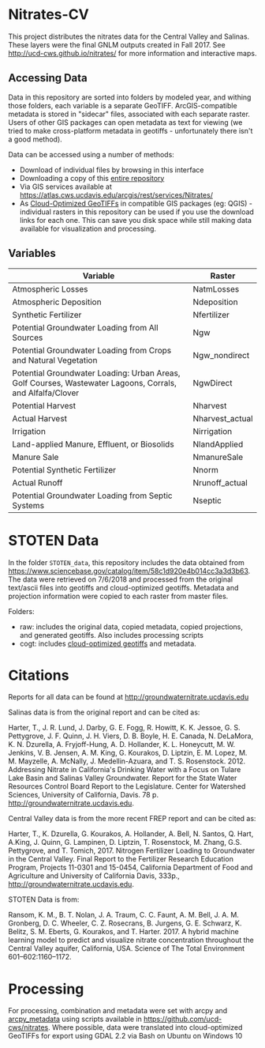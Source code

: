 # Nitrates-CV  

This project distributes the nitrates data for the Central Valley and Salinas. These layers were the final GNLM outputs created in Fall 2017. See http://ucd-cws.github.io/nitrates/ for more information and interactive maps.

## Accessing Data
Data in this repository are sorted into folders by modeled year, and withing
those folders, each variable is a separate GeoTIFF. ArcGIS-compatible
metadata is stored in "sidecar" files, associated with each separate raster.
Users of other GIS packages can open metadata as text for viewing (we tried
to make cross-platform metadata in geotiffs - unfortunately there isn't a good method).

Data can be accessed using a number of methods:
* Download of individual files by browsing in this interface
* Downloading a copy of this [entire repository](https://github.com/ucd-cws/nitrates-cv/archive/master.zip)
* Via GIS services available at https://atlas.cws.ucdavis.edu/arcgis/rest/services/Nitrates/
* As [Cloud-Optimized GeoTIFFs](https://www.cogeo.org) in compatible GIS packages (eg: QGIS) - individual rasters in this repository
can be used if you use the download links for each one. This can save you disk space while
still making data available for visualization and processing.

## Variables

| Variable                                                                                                  | Raster          |
|-----------------------------------------------------------------------------------------------------------|-----------------|
| Atmospheric Losses                                                                                        | NatmLosses      |
| Atmospheric Deposition                                                                                    | Ndeposition     |
| Synthetic Fertilizer                                                                                      | Nfertilizer     |
| Potential Groundwater Loading from All Sources                                                            | Ngw             |
| Potential Groundwater Loading from Crops and Natural Vegetation                                           | Ngw_nondirect   |
| Potential Groundwater Loading: Urban Areas, Golf Courses, Wastewater Lagoons, Corrals, and Alfalfa/Clover | NgwDirect       |
| Potential Harvest                                                                                         | Nharvest        |
| Actual Harvest                                                                                            | Nharvest_actual |
| Irrigation                                                                                                | Nirrigation     |
| Land-applied Manure, Effluent, or Biosolids                                                               | NlandApplied    |
| Manure Sale                                                                                               | NmanureSale     |
| Potential Synthetic Fertilizer                                                                            | Nnorm           |
| Actual Runoff                                                                                             | Nrunoff_actual  |
| Potential Groundwater Loading from Septic Systems                                                         | Nseptic         |

# STOTEN Data
In the folder `STOTEN_data`, this repository includes the data obtained from https://www.sciencebase.gov/catalog/item/58c1d920e4b014cc3a3d3b63.
The data were retrieved on 7/6/2018 and processed from the original text/ascii files into geotiffs and cloud-optimized geotiffs. Metadata and projection information were copied to each raster from master files.

Folders:
* raw: includes the original data, copied metadata, copied projections, and generated geotiffs. Also includes processing scripts
* cogt: includes [cloud-optimized geotiffs](http://www.cogeo.org/) and metadata.

# Citations
Reports for all data can be found at http://groundwaternitrate.ucdavis.edu

Salinas data is from the original report and can be cited as:

Harter, T., J. R. Lund, J. Darby, G. E. Fogg, R. Howitt, K. K. Jessoe, G. S. Pettygrove, J.
 F. Quinn, J. H. Viers, D. B. Boyle, H. E. Canada, N. DeLaMora, K. N. Dzurella, A. Fryjoff-Hung,
 A. D. Hollander, K. L. Honeycutt, M. W. Jenkins, V. B. Jensen, A. M. King, G. Kourakos, D.
 Liptzin, E. M. Lopez, M. M. Mayzelle, A. McNally, J. Medellin-Azuara, and T. S. Rosenstock. 2012.
 Addressing Nitrate in California's Drinking Water with a Focus on Tulare Lake Basin and Salinas
 Valley Groundwater. Report for the State Water Resources Control Board Report to the Legislature.
 Center for Watershed Sciences, University of California, Davis. 78 p. http://groundwaternitrate.ucdavis.edu.


Central Valley data is from the more recent FREP report and can be cited as:

Harter, T., K. Dzurella, G. Kourakos, A. Hollander, A. Bell, N. Santos, Q. Hart, A.King, J. Quinn,
 G. Lampinen, D. Liptzin, T. Rosenstock, M. Zhang, G.S. Pettygrove, and T. Tomich, 2017. Nitrogen
 Fertilizer Loading to Groundwater in the Central Valley. Final Report to the Fertilizer Research
 Education Program, Projects 11-0301 and 15-0454, California Department of Food and Agriculture and
 University of California Davis, 333p., http://groundwaternitrate.ucdavis.edu.

STOTEN Data is from:

Ransom, K. M., B. T. Nolan, J. A. Traum, C. C. Faunt, A. M. Bell, J. A. M. Gronberg, D. C. Wheeler, C. Z. Rosecrans, B. Jurgens, G. E. Schwarz, K. Belitz, S. M. Eberts, G. Kourakos, and T. Harter. 2017. A hybrid machine learning model to predict and visualize nitrate concentration throughout the Central Valley aquifer, California, USA. Science of The Total Environment 601–602:1160–1172.


# Processing
For processing, combination and metadata were set with arcpy and [arcpy_metadata](https://github.com/ucd-cws/arcpy_metadata)
using scripts available in https://github.com/ucd-cws/nitrates. Where possible,
data were translated into cloud-optimized GeoTIFFs for export
using GDAL 2.2 via Bash on Ubuntu on Windows 10
